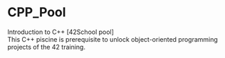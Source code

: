 # CPP_Pool
Introduction to C++ [42School pool]<br />
 This C++ piscine is prerequisite to unlock object-oriented programming projects of the 42 training.
